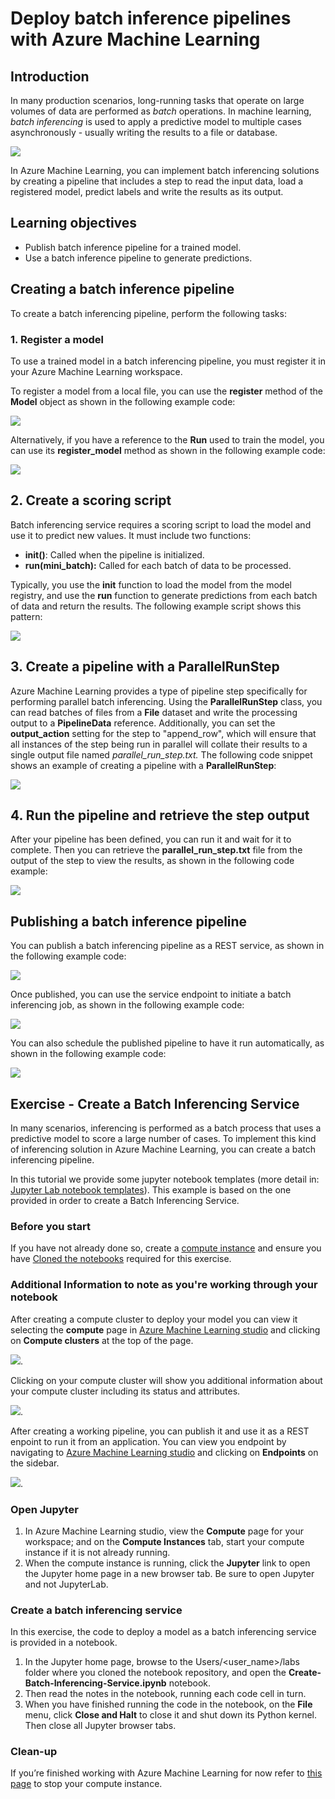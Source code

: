 # Deploy batch inference pipelines with Azure Machine Learning 

## Introduction

In many production scenarios, long-running tasks that operate on large volumes of data are performed as *batch* operations. In machine learning, *batch inferencing* is used to apply a predictive model to multiple cases asynchronously - usually writing the results to a file or database.

![](https://docs.microsoft.com/en-us/learn/wwl-data-ai/deploy-batch-inference-pipelines-with-azure-machine-learning/media/07-02-batch.png)

In Azure Machine Learning, you can implement batch inferencing solutions by creating a pipeline that includes a step to read the input data, load a registered model, predict labels and write the results as its output.

## Learning objectives

* Publish batch inference pipeline for a trained model.
* Use a batch inference pipeline to generate predictions.

## Creating a batch inference pipeline
To create a batch inferencing pipeline, perform the following tasks:

### 1. Register a model
To use a trained model in a batch inferencing pipeline, you must register it in your Azure Machine Learning workspace.

To register a model from a local file, you can use the **register** method of the **Model** object as shown in the following example code:

![](https://github.com/felicity-borg/Getting-Started-On-Azure-ML/blob/main/Images/33.PNG)

Alternatively, if you have a reference to the **Run** used to train the model, you can use its **register_model** method as shown in the following example code:

![](https://github.com/felicity-borg/Getting-Started-On-Azure-ML/blob/main/Images/34.PNG)

## 2. Create a scoring script
Batch inferencing service requires a scoring script to load the model and use it to predict new values. It must include two functions:

* **init()**: Called when the pipeline is initialized.
* **run(mini_batch):** Called for each batch of data to be processed.

Typically, you use the **init** function to load the model from the model registry, and use the **run** function to generate predictions from each batch of data and return the results. The following example script shows this pattern:

![](https://github.com/felicity-borg/Getting-Started-On-Azure-ML/blob/main/Images/35.PNG)

## 3. Create a pipeline with a ParallelRunStep

Azure Machine Learning provides a type of pipeline step specifically for performing parallel batch inferencing. Using the **ParallelRunStep** class, you can read batches of files from a **File** dataset and write the processing output to a **PipelineData** reference. Additionally, you can set the **output_action** setting for the step to "append_row", which will ensure that all instances of the step being run in parallel will collate their results to a single output file named *parallel_run_step.txt.* The following code snippet shows an example of creating a pipeline with a **ParallelRunStep**:

![](https://github.com/felicity-borg/Getting-Started-On-Azure-ML/blob/main/Images/36.PNG)

## 4. Run the pipeline and retrieve the step output

After your pipeline has been defined, you can run it and wait for it to complete. Then you can retrieve the **parallel_run_step.txt** file from the output of the step to view the results, as shown in the following code example:

![](https://github.com/felicity-borg/Getting-Started-On-Azure-ML/blob/main/Images/37.PNG)

## Publishing a batch inference pipeline

You can publish a batch inferencing pipeline as a REST service, as shown in the following example code:

![](https://github.com/felicity-borg/Getting-Started-On-Azure-ML/blob/main/Images/38.PNG)

Once published, you can use the service endpoint to initiate a batch inferencing job, as shown in the following example code:

![](https://github.com/felicity-borg/Getting-Started-On-Azure-ML/blob/main/Images/39.PNG)

You can also schedule the published pipeline to have it run automatically, as shown in the following example code:

![](https://github.com/felicity-borg/Getting-Started-On-Azure-ML/blob/main/Images/40.PNG)

## Exercise - Create a Batch Inferencing Service

In many scenarios, inferencing is performed as a batch process that uses a predictive model to score a large number of cases. To implement this kind of inferencing solution in Azure Machine Learning, you can create a batch inferencing pipeline.

In this tutorial we provide some jupyter notebook templates (more detail in: [Jupyter Lab notebook templates](https://github.com/felicity-borg/Getting-Started-On-Azure-ML/tree/main/labs)). This example is based on the one provided in order to create a Batch Inferencing Service.

### Before you start

If you have not already done so, create a [compute instance](https://github.com/felicity-borg/Getting-Started-On-Azure-ML/blob/main/Azure-ML-Studio.md) and ensure you have [Cloned the notebooks](https://github.com/felicity-borg/Getting-Started-On-Azure-ML/blob/main/Clone-and-Run-a-Notebook.md) required for this exercise.

### Additional Information to note as you're working through your notebook

After creating a compute cluster to deploy your model you can view it selecting the **compute** page in [Azure Machine Learning studio](https://ml.azure.com/?tid=168c1fe3-a841-49b5-b692-7b3132c0a997&wsid=/subscriptions/52cbf6c7-01f2-4df2-bae9-c80cee4db7eb/resourcegroups/churn-prediction-azure-tutorial/workspaces/churn-machine-learning-ws) and clicking on **Compute clusters** at the top of the page. 

![](https://github.com/felicity-borg/Getting-Started-On-Azure-ML/blob/main/Images/75.PNG). 

Clicking on your compute cluster will show you additional information about your compute cluster including its status and attributes. 

![](https://github.com/felicity-borg/Getting-Started-On-Azure-ML/blob/main/Images/76.PNG).

After creating a working pipeline, you can publish it and use it as a REST enpoint to run it from an application. You can view you endpoint by navigating to [Azure Machine Learning studio](https://ml.azure.com/?tid=168c1fe3-a841-49b5-b692-7b3132c0a997&wsid=/subscriptions/52cbf6c7-01f2-4df2-bae9-c80cee4db7eb/resourcegroups/churn-prediction-azure-tutorial/workspaces/churn-machine-learning-ws) and clicking on **Endpoints** on the sidebar. 

![](https://github.com/felicity-borg/Getting-Started-On-Azure-ML/blob/main/Images/77.PNG).

### Open Jupyter

1. In Azure Machine Learning studio, view the **Compute** page for your workspace; and on the **Compute Instances** tab, start your compute instance if it is not already running.
2. When the compute instance is running, click the **Jupyter** link to open the Jupyter home page in a new browser tab. Be sure to open Jupyter and not JupyterLab.

### Create a batch inferencing service
In this exercise, the code to deploy a model as a batch inferencing service is provided in a notebook.

1. In the Jupyter home page, browse to the Users/<user_name>/labs folder where you cloned the notebook repository, and open the **Create-Batch-Inferencing-Service.ipynb** notebook.
2. Then read the notes in the notebook, running each code cell in turn.
3. When you have finished running the code in the notebook, on the **File** menu, click **Close and Halt** to close it and shut down its Python kernel. Then close all Jupyter browser tabs.

### Clean-up
If you’re finished working with Azure Machine Learning for now refer to [this page](https://github.com/felicity-borg/Getting-Started-On-Azure-ML/blob/main/Stop-Compute-Instance.md) to stop your compute instance.  
